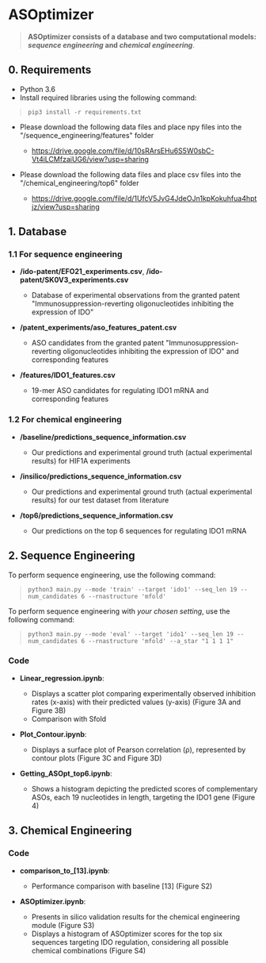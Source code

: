 # ASOptimizer
> **ASOptimizer consists of a database and two computational models: *sequence engineering* and *chemical engineering***.

## 0. Requirements
- Python 3.6
- Install required libraries using the following command:

> <pre><code>pip3 install -r requirements.txt</code></pre>

- Please download the following data files and place npy files into the "/sequence_engineering/features" folder
  - https://drive.google.com/file/d/10sRArsEHu6S5W0sbC-Vt4iLCMfzaiUG6/view?usp=sharing

- Please download the following data files and place csv files into the "/chemical_engineering/top6" folder
  - https://drive.google.com/file/d/1UfcV5JvG4JdeOJn1kpKokuhfua4hptjz/view?usp=sharing

## 1. Database

### 1.1 For sequence engineering
- **/ido-patent/EFO21_experiments.csv**, **/ido-patent/SK0V3_experiments.csv**
  - Database of experimental observations from the granted patent "Immunosuppression-reverting oligonucleotides inhibiting the expression of IDO"

- **/patent_experiments/aso_features_patent.csv**
  - ASO candidates from the granted patent "Immunosuppression-reverting oligonucleotides inhibiting the expression of IDO" and corresponding features
    
- **/features/IDO1_features.csv**
  - 19-mer ASO candidates for regulating IDO1 mRNA and corresponding features
   
### 1.2 For chemical engineering
- **/baseline/predictions_sequence_information.csv**
  - Our predictions and experimental ground truth (actual experimental results) for HIF1A experiments

- **/insilico/predictions_sequence_information.csv**
  - Our predictions and experimental ground truth (actual experimental results) for our test dataset from literature

- **/top6/predictions_sequence_information.csv**
  - Our predictions on the top 6 sequences for regulating IDO1 mRNA


## 2. Sequence Engineering

To perform sequence engineering, use the following command:
> <pre><code>python3 main.py --mode 'train' --target 'ido1' --seq_len 19 --num_candidates 6 --rnastructure 'mfold' </code></pre>

To perform sequence engineering with *your chosen setting*, use the following command:
> <pre><code>python3 main.py --mode 'eval' --target 'ido1' --seq_len 19 --num_candidates 6 --rnastructure 'mfold' --a_star "1 1 1 1" </code></pre>

### Code

- **Linear_regression.ipynb**: 
  - Displays a scatter plot comparing experimentally observed inhibition rates (x-axis) with their predicted values (y-axis) (Figure 3A and Figure 3B)
  - Comparison with Sfold

- **Plot_Contour.ipynb**: 
  - Displays a surface plot of Pearson correlation (ρ), represented by contour plots (Figure 3C and Figure 3D)

- **Getting_ASOpt_top6.ipynb**: 
  - Shows a histogram depicting the predicted scores of complementary ASOs, each 19 nucleotides in length, targeting the IDO1 gene (Figure 4)

## 3. Chemical Engineering

### Code

- **comparison_to_[13].ipynb**: 
  - Performance comparison with baseline [13] (Figure S2)

- **ASOptimizer.ipynb**: 
  - Presents in silico validation results for the chemical engineering module (Figure S3)
  - Displays a histogram of ASOptimizer scores for the top six sequences targeting IDO regulation, considering all possible chemical combinations (Figure S4)
